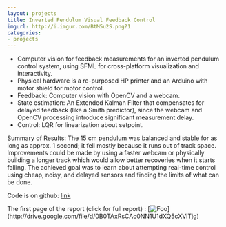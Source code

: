 ```yaml
---
layout: projects
title: Inverted Pendulum Visual Feedback Control
imgurl: http://i.imgur.com/BtM5u2S.png?1
categories:
- projects
---
```


* Computer vision for feedback measurements for an inverted pendulum control system, using SFML for cross-platform visualization and interactivity.
* Physical hardware is a re-purposed HP printer and an Arduino with motor shield for motor control.
* Feedback: Computer vision with OpenCV and a webcam.
* State estimation: An Extended Kalman Filter that compensates for delayed feedback (like a Smith predictor), since the webcam and OpenCV processing introduce significant measurement delay.
* Control: LQR for linearization about setpoint.

Summary of Results: The 15 cm pendulum was balanced and stable for as long as approx. 1 second; it fell mostly because it runs out of track space. Improvements could be made by using a faster webcam or physically building a longer track which would allow better recoveries when it starts falling. The achieved goal was to learn about attempting real-time control using cheap, noisy, and delayed sensors and finding the limits of what can be done.

Code is on github: [link](github.com/jasonbunk/InvertedPendulumVisualControl)

The first page of the report (click for full report) :
[![Foo](http://i.imgur.com/gApVdWb.jpg?)](http://drive.google.com/file/d/0B0TAxRsCAc0NN1U1dXQ5cXViTjg)

